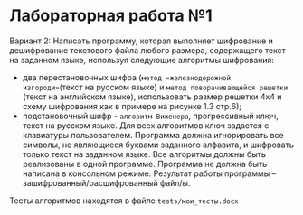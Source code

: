 # Лабораторная работа №1
Вариант 2: Написать программу, которая выполняет шифрование и дешифрование текстового файла любого размера, содержащего текст на заданном языке, используя следующие алгоритмы шифрования:
- два перестановочных шифра (`метод «железнодорожной изгороди»`(текст на русском языке) и `метод поворачивающейся решетки` (текст на английском языке), использовать размер решетки 4х4 и схему шифрования как в примере на рисунке 1.3 стр.6);
- подстановочный шифр - `алгоритм Виженера`, прогрессивный ключ, текст на русском языке.
Для всех алгоритмов ключ задается с клавиатуры пользователем.
Программа должна игнорировать все символы, не являющиеся буквами заданного алфавита,  и шифровать только текст на заданном языке. Все алгоритмы должны быть реализованы в одной программе. Программа не должна быть написана в консольном режиме. Результат работы программы – зашифрованный/расшифрованный файл/ы.

Тесты алгоритмов находятся в файле `tests/мои_тесты.docx`

